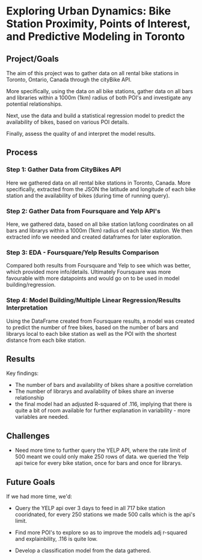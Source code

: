 # Exploring Urban Dynamics: Bike Station Proximity, Points of Interest, and Predictive Modeling in Toronto

## Project/Goals
The aim of this project was to gather data on all rental bike stations in Toronto, Ontario, Canada through the cityBike API.

More specifically, using the data on all bike stations, gather data on all bars and libraries within a 1000m (1km) radius of both POI's and investigate any potential relationships.

Next, use the data and build a statistical regression model to predict the availability of bikes, based on various POI details.

Finally, assess the quality of and interpret the model results.


## Process
### Step 1: Gather Data from CityBikes API
Here we gathered data on all rental bike stations in Toronto, Canada. More specifically, extracted from the JSON the latitude and longitude of each bike station and the availability of bikes (during time of running query). 

### Step 2: Gather Data from Foursquare and Yelp API's
Here, we gathered data, based on all bike station lat/long coordinates on all bars and librarys within a 1000m (1km) radius of each bike station. We then extracted info we needed and created dataframes for later exploration.

### Step 3: EDA - Foursquare/Yelp Results Comparison
Compared both results from Foursquare and Yelp to see which was better, which provided more info/details. Ultimately Foursquare was more favourable with more datapoints and would go on to be used in model building/regression.

### Step 4: Model Building/Multiple Linear Regression/Results Interpretation
Using the DataFrame created from Foursquare results, a model was created to predict the number of free bikes, based on the number of bars and librarys local to each bike station as well as the POI with the shortest distance from each bike station.

## Results
Key findings:

- The number of bars and availability of bikes share a positive correlation
- The number of librarys and availability of bikes share an inverse relationship
- the final model had an adjusted R-squared of .116, implying that there is quite a bit of room available for further explanation in variability - more variables are needed.

## Challenges 
- Need more time to further query the YELP API, where the rate limit of 500 meant we could only make 250 rows of data. we queried the Yelp api twice for every bike station, once for bars and once for librarys.


## Future Goals
If we had more time, we'd:

- Query the YELP api over 3 days to feed in all 717 bike station cooridnated, for every 250 stations we made 500 calls which is the api's limit.

- Find more POI's to explore so as to improve the models adj r-squared and explainbility, .116 is quite low.

- Develop a classification model from the data gathered.
